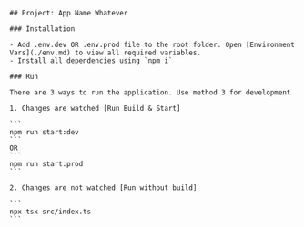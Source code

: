 
    ## Project: App Name Whatever

    ### Installation

    - Add .env.dev OR .env.prod file to the root folder. Open [Environment Vars](./env.md) to view all required variables.
    - Install all dependencies using `npm i`

    ### Run

    There are 3 ways to run the application. Use method 3 for development

    1. Changes are watched [Run Build & Start]

    ```
    npm run start:dev
    ```
    OR
    ```
    npm run start:prod
    ```

    2. Changes are not watched [Run without build]

    ```
    npx tsx src/index.ts
    ```
    
